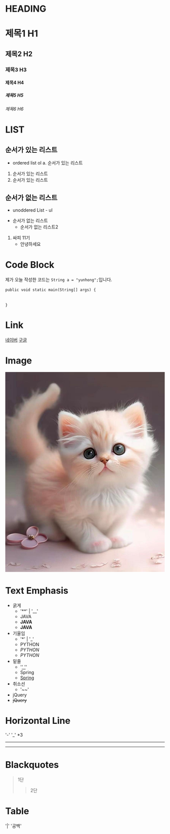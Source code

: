 # HEADING

# 제목1 H1
## 제목2 H2
### 제목3 H3
#### 제목4 H4
##### 제목5 H5
###### 제목6 H6

# LIST
## 순서가 있는 리스트
 - ordered list ol
a. 순서가 있는 리스트
1. 순서가 있는 리스트
2. 순서가 있는 리스트

## 순서가 없는 리스트 
- unoddered List - ul
* 순서가 없는 리스트
   * 순서가 없는 리스트2

1. 싸피 11기
   * 안녕하세요 

# Code Block
제가 오늘 작성한 코드는 `String a = "yunhong";`입니다.

```
public void static main(String[] args) {


}
```

# Link
[네이버](https://www.naver.com)
[구글](https://www.google.com)

# Image
![고양이](./assets/cat.png)

# Text Emphasis
* 굵게 
  * '**' | '__'
  * JAVA
  * **JAVA**
  * __JAVA__
* 기울임
  * '*' | '_'
  * PYTHON
  * *PYTHON*
  * _PYTHON_
* 밑줄
  * '<u>' '</u>'
  * Spring
  * <u>Spring</u>
* 취소선
  * '~~'
* jQuery
* ~~jQuery~~

# Horizontal Line
'-' '_' *3
___
---

# Blackquotes
> 1단
> > 2단

# Table
'|' '공백'